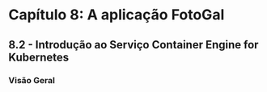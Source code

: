 # Capítulo 8: A aplicação FotoGal

## 8.2 - Introdução ao Serviço Container Engine for Kubernetes

### __Visão Geral__

